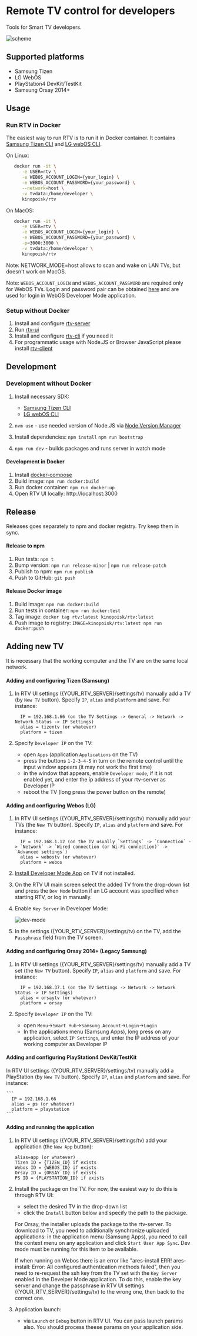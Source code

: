 # Remote TV control for developers

Tools for Smart TV developers.

![scheme](img/scheme.png)

## Supported platforms

- Samsung Tizen
- LG WebOS
- PlayStation4 DevKit/TestKit
- Samsung Orsay 2014+

## Usage

### Run RTV in Docker

The easiest way to run RTV is to run it in Docker container. It contains [Samsung Tizen CLI](https://developer.samsung.com/smarttv/develop/getting-started/using-sdk/command-line-interface.html) and [LG webOS CLI](https://webostv.developer.lge.com/sdk/installation/download-installer/).

On Linux:

```bash
   docker run -it \
      -e USER=rtv \
      -e WEBOS_ACCOUNT_LOGIN={your_login} \
      -e WEBOS_ACCOUNT_PASSWORD={your_password} \
      --network=host \
      -v tvdata:/home/developer \
      kinopoisk/rtv
```

On MacOS:

```bash
   docker run -it \
      -e USER=rtv \
      -e WEBOS_ACCOUNT_LOGIN={your_login} \
      -e WEBOS_ACCOUNT_PASSWORD={your_password} \
      -p=3000:3000 \
      -v tvdata:/home/developer \
      kinopoisk/rtv
```

Note: NETWORK_MODE=host allows to scan and wake on LAN TVs, but doesn't work on MacOS.

Note: `WEBOS_ACCOUNT_LOGIN` and `WEBOS_ACCOUNT_PASSWORD` are required only for WebOS TVs.
Login and password pair can be obtained [here](https://webostv.developer.lge.com/develop/app-test/preparing-account/) and are used for login in WebOS Developer Mode application.

### Setup without Docker

1. Install and configure [rtv-server](packages/server/README.md)
2. Run [rtv-ui](packages/ui/README.md)
3. Install and configure [rtv-cli](packages/cli/README.md) if you need it
4. For programmatic usage with Node.JS or Browser JavaScript please install [rtv-client](packages/client/README.md)

## Development

### Development without Docker

1. Install necessary SDK:

   - [Samsung Tizen CLI](https://developer.samsung.com/smarttv/develop/getting-started/using-sdk/command-line-interface.html)
   - [LG webOS CLI](https://webostv.developer.lge.com/sdk/installation/download-installer/)

2. `nvm use` - use needed version of Node.JS via [Node Version Manager](https://github.com/nvm-sh/nvm)
3. Install dependencies:
   `npm install`
   `npm run bootstrap`
4. `npm run dev` - builds packages and runs server in watch mode

#### Development in Docker

1. Install [docker-compose](https://docs.docker.com/compose/install/)
2. Build image: `npm run docker:build`
3. Run docker container: `npm run docker:up`
4. Open RTV UI locally: http://localhost:3000

## Release

Releases goes separately to npm and docker registry.
Try keep them in sync.

#### Release to npm

1. Run tests: `npm t`
2. Bump version: `npm run release-minor` | `npm run release-patch`
3. Publish to npm: `npm run publish`
4. Push to GitHub: `git push`

#### Release Docker image

1. Build image: `npm run docker:build`
2. Run tests in container: `npm run docker:test`
3. Tag image: `docker tag rtv:latest kinopoisk/rtv:latest`
4. Push image to registry: `IMAGE=kinopoisk/rtv:latest npm run docker:push`

## Adding new TV
It is necessary that the working computer and the TV are on the same local network.

#### Adding and configuring Tizen (Samsung)

1. In RTV UI settings ({YOUR_RTV_SERVER}/settings/tv) manually add a TV (by `New TV` button).
   Specify `IP`, `alias` and `platform` and save. For instance:

    ```
      IP = 192.168.1.66 (on the TV Settings -> General -> Network -> Network Status -> IP Settings)
      alias = tizentv (or whatever)
      platform = tizen
    ```

2. Specify `Developer IP` on the TV:
    - open `Apps` (application `Applications` on the TV)
    - press the buttons `1-2-3-4-5`  in turn on the remote control until the input window appears (it may not work the first time)
    - in the window that appears, enable `Developer mode`, if it is not enabled yet, and enter the ip address of your rtv-server as Developer IP
    - reboot the TV (long press the power button on the remote)

#### Adding and configuring Webos (LG)

1. In RTV UI settings ({YOUR_RTV_SERVER}/settings/tv) manually add your TVs (the `New TV` button).
    Specify `IP`, `alias` and `platform` and save. For instance:
    ```
      IP = 192.168.1.12 (on the TV usually `Settings` -> `Connection` -> `Network` -> `Wired connection (or Wi-Fi connection)` -> `Advanced settings`)
      alias = webostv (or whatever)
      platform = webos
    ```
2. [Install Developer Mode App](https://webostv.developer.lge.com/develop/app-test/using-devmode-app/#installDevModeApp) on TV if not installed.
3. On the RTV UI main screen select the added TV from the drop-down list and press the `Dev Mode` button if an LG account was specified when starting RTV, or log in manually.
4. Enable `Key Server` in Developer Mode:

   ![dev-mode](img/key-server-webos.png)

5. In the settings ({YOUR_RTV_SERVER}/settings/tv) on the TV, add the `Passphrase` field from the TV screen.

#### Adding and configuring Orsay 2014+ (Legacy Samsung)
1. In RTV UI settings ({YOUR_RTV_SERVER}/settings/tv) manually add a TV set (the `New TV` button).
   Specify `IP`, `alias` and `platform` and save. For instance:

    ```
      IP = 192.168.37.1 (on the TV Settings -> Network -> Network Status -> IP Settings)
      alias = orsaytv (or whatever)
      platform = orsay
    ```

2. Specify `Developer IP` on the TV:
    - open `Menu`->`Smart Hub`->`Samsung Account`->`Login`->`Login`
    - In the applications menu (Samsung Apps), long press on any application, select `IP Settings`, and enter the IP address of your working computer as Developer IP

#### Adding and configuring PlayStation4 DevKit/TestKit
   In RTV UI settings ({YOUR_RTV_SERVER}/settings/tv) manually add a PlayStation (by `New TV` button).
   Specify `IP`, `alias` and `platform` and save. For instance:

    ```
      IP = 192.168.1.66
      alias = ps (or whatever)
      platform = playstation
    ```

#### Adding and running the application
1. In RTV UI settings ({YOUR_RTV_SERVER}/settings/tv) add your application (the `New App` button):

    ```
    alias=app (or whatever)
    Tizen ID = {TIZEN_ID} if exists
    Webos ID = {WEBOS_ID} if exists
    Orsay ID = {ORSAY_ID} if exists
    PS ID = {PLAYSTATION_ID} if exists
    ```

2. Install the package on the TV. For now, the easiest way to do this is through RTV UI:
    - select the desired TV in the drop-down list
    - click the `Install` button below and specify the path to the package.

    For Orsay, the installer uploads the package to the rtv-server. To download to TV, you need to additionally synchronize uploaded applications: in the application menu (Samsung Apps), you need to call the context menu on any application and click `Start User App Sync`. Dev mode must be running for this item to be available.

    If when running on Webos there is an error like "ares-install ERR! ares-install: Error: All configured authentication methods failed",
    then you need to re-request the ssh key from the TV set with the `Key Server` enabled in the Develper Mode application. To do this, enable the key server and change the passphrase in RTV UI settings ({YOUR_RTV_SERVER}/settings/tv) to the wrong one, then back to the correct one.

3. Application launch:
    - via `Launch` or `Debug` button in RTV UI. You can pass launch params also. You should process theese params on your application side.
